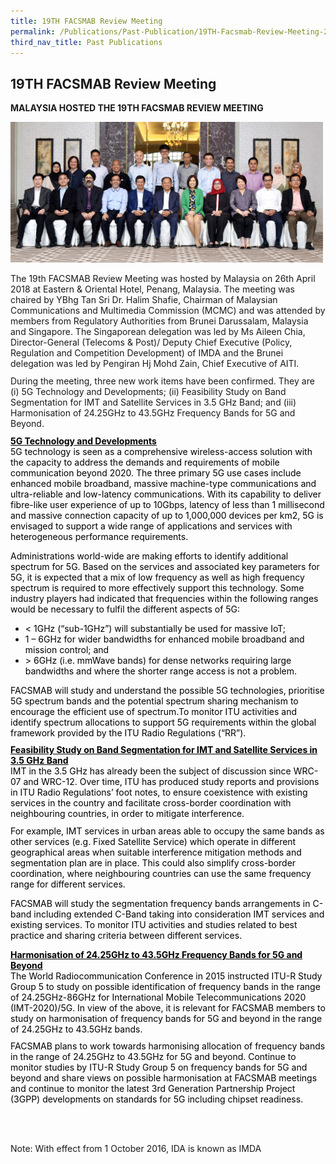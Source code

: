 ```yaml
---
title: 19TH FACSMAB Review Meeting
permalink: /Publications/Past-Publication/19TH-Facsmab-Review-Meeting-26th-Apr-2018
third_nav_title: Past Publications
---
```

<div class="section-content">
<h2>19TH FACSMAB Review Meeting</h2>
<p><strong>MALAYSIA HOSTED THE 19TH FACSMAB REVIEW MEETING</strong></p><p><strong><img alt="" style="width: 500px; height: 225px; margin: unset;" src="/assets/images/19TH Review Photo_crop.jpg"></strong></p><p style="margin: 0px 0px 10.66px;">The 19th FACSMAB Review Meeting was hosted by Malaysia on 26th April 2018 at Eastern &amp; Oriental Hotel, Penang, Malaysia. The meeting was chaired by YBhg Tan Sri Dr. Halim Shafie, Chairman of Malaysian Communications and Multimedia Commission (MCMC) and was attended by members from Regulatory Authorities from Brunei Darussalam, Malaysia and Singapore. The Singaporean delegation was led by Ms Aileen Chia, Director-General (Telecoms &amp; Post)/ Deputy Chief Executive (Policy, Regulation and Competition Development) of IMDA and the Brunei delegation was led by Pengiran Hj Mohd Zain, Chief Executive of AITI. </p><p style="margin: 0px 0px 10.66px;">During the meeting, three new work items have been confirmed. They are (i) 5G Technology and Developments; (ii) Feasibility Study on Band Segmentation for IMT and Satellite Services in 3.5 GHz Band; and (iii) Harmonisation of 24.25GHz to 43.5GHz Frequency Bands for 5G and Beyond.</p><p style="margin: 0in 0in 0pt;"><strong><span style="margin: 0px; color: black; text-decoration: underline;">5G Technology and Developments </span></strong></p><p style="margin: 0in 0in 8pt;"><span style="margin: 0px; color: black;">5G technology is seen as a comprehensive wireless-access solution with the capacity to address the demands and requirements of mobile communication beyond 2020. The three primary 5G use cases include enhanced mobile broadband, massive machine-type communications and ultra-reliable and low-latency communications. With its capability to deliver fibre-like user experience of up to 10Gbps, latency of less than 1 millisecond and massive connection capacity of up to 1,000,000 devices per km2, 5G is envisaged to support a wide range of applications and services with heterogeneous performance requirements.</span></p><p><span style="margin: 0px; color: black;">Administrations world-wide are making efforts to identify additional spectrum for 5G. Based on the services and associated key parameters for 5G, it is expected that a mix of low frequency as well as high frequency spectrum is required to more effectively support this technology. Some industry players had indicated that frequencies within the following ranges would be necessary to fulfil the different aspects of 5G:</span></p><ul><li><span style="margin: 0px; color: black;">&lt; 1GHz (“sub-1GHz”) will substantially be used for massive IoT;</span></li><li><span style="margin: 0px; color: black;">1 – 6GHz for wider bandwidths for enhanced mobile broadband and mission control; and</span></li><li><span style="margin: 0px; color: black;">&gt; 6GHz (i.e. mmWave bands) for dense networks requiring large bandwidths and where the shorter range access is not a problem.</span></li></ul><p style="margin: 0in 0in 8pt;"><span style="margin: 0px; color: black;">FACSMAB will study and understand the possible 5G technologies, prioritise 5G spectrum bands and the potential spectrum sharing mechanism to encourage the efficient use of spectrum.To monitor ITU activities and identify spectrum allocations to support 5G requirements within the global framework provided by the ITU Radio Regulations (“RR”).</span></p><p style="margin: 0in 0in 0pt;"><strong><span style="margin: 0px; color: black; text-decoration: underline;">Feasibility Study on Band Segmentation for IMT and Satellite Services in 3.5 GHz Band</span></strong></p><p style="margin: 0in 0in 8pt;"><span style="margin: 0px; color: black;">IMT in the 3.5 GHz has already been the subject of discussion since WRC-07 and WRC-12. Over time, ITU has produced study reports and provisions in ITU Radio Regulations’ foot notes, to ensure coexistence with existing services in the country and facilitate cross-border coordination with neighbouring countries, in order to mitigate interference.</span></p><p style="margin: 0in 0in 8pt;"><span style="margin: 0px; color: black;">For example, IMT services in urban areas able to occupy the same bands as other services (e.g. Fixed Satellite Service) which operate in different geographical areas when suitable interference mitigation methods and segmentation plan are in place. This could also simplify cross-border coordination, where neighbouring countries can use the same frequency range for different services.</span></p><p><span style="margin: 0px; color: black;">FACSMAB will study the segmentation frequency bands arrangements in C-band including extended C-Band taking into consideration IMT services and existing services. To monitor ITU activities and studies related to best practice and sharing criteria between different services.</span></p><p style="margin: 0in 0in 0pt;"><strong><span style="margin: 0px; color: black; text-decoration: underline;">Harmonisation of 24.25GHz to 43.5GHz Frequency Bands for 5G and Beyond</span></strong></p><p style="margin: 0in 0in 8pt;"><span style="margin: 0px; color: black;">The World Radiocommunication Conference in 2015 instructed ITU-R Study Group 5 to study on possible identification of frequency bands in the range of 24.25GHz-86GHz for International Mobile Telecommunications 2020 (IMT-2020)/5G. In view of the above, it is relevant for FACSMAB members to study on harmonisation of frequency bands for 5G and beyond in the range of 24.25GHz to 43.5GHz bands.</span></p><p style="margin: 0in 0in 0pt;"><span style="margin: 0px; color: black;">FACSMAB plans to work towards harmonising allocation of frequency bands in the range of 24.25GHz to 43.5GHz for 5G and beyond. Continue to monitor studies by ITU-R Study Group 5 on frequency bands for 5G and beyond and share views on possible harmonisation at FACSMAB meetings and continue to monitor the latest 3rd Generation Partnership Project (3GPP) developments on standards for 5G including chipset readiness.</span></p><p style="margin: 0px 0px 10.66px;">&nbsp;</p><p>&nbsp;</p><p>Note: With effect from 1 October 2016, IDA is known as IMDA</p>
</div>
